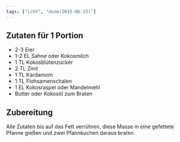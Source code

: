 ```yaml
---
tags: ["lchf", "done(2015-06-23)"]
---
```


## Zutaten für 1 Portion
- 2-3       Eier
- 1-2 EL    Sahne oder Kokosmilch
- 1 TL      Kokosblütenzucker
- 2 TL      Zimt
- 1 TL      Kardamom
- 1 TL      Flohsamenschalen
- 1 EL      Kokosraspel oder Mandelmehl
- Butter oder Kokosöl zum Braten

## Zubereitung
Alle Zutaten bis auf das Fett verrühren, diese Masse in eine gefettete Pfanne gießen und zwei Pfannkuchen daraus braten.
